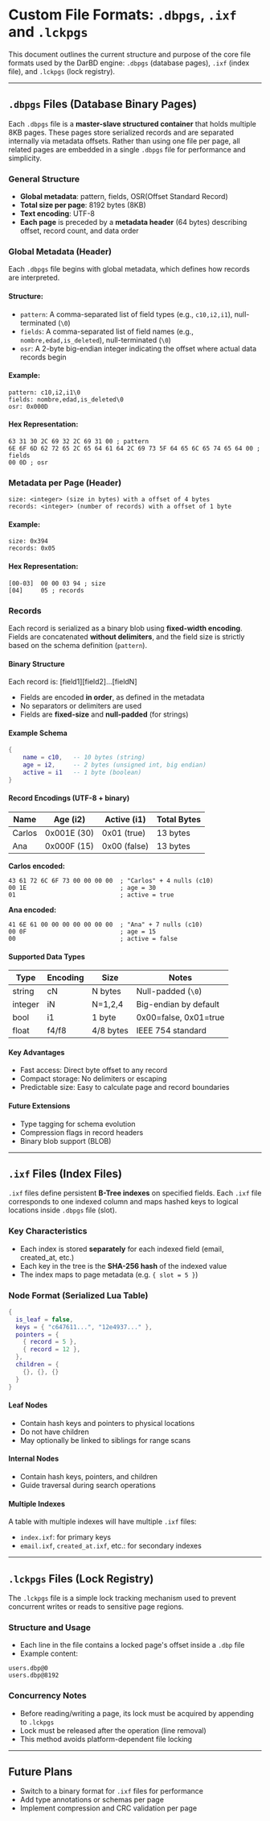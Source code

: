 # Custom File Formats: `.dbpgs`, `.ixf` and `.lckpgs`

This document outlines the current structure and purpose of the core file formats used by the DarBD engine: `.dbpgs` (database pages), `.ixf` (index file), and `.lckpgs` (lock registry).

---

## `.dbpgs` Files (Database Binary Pages)

Each `.dbpgs` file is a **master-slave structured container** that holds multiple 8KB pages. These pages store serialized records and are separated internally via metadata offsets. Rather than using one file per page, all related pages are embedded in a single `.dbpgs` file for performance and simplicity.

### General Structure

- **Global metadata**: pattern, fields, OSR(Offset Standard Record)
- **Total size per page**: 8192 bytes (8KB)
- **Text encoding**: UTF-8
- **Each page** is preceded by a **metadata header** (64 bytes) describing offset, record count, and data order

### Global Metadata (Header)

Each `.dbpgs` file begins with global metadata, which defines how records are interpreted.

#### Structure:

- `pattern`: A comma-separated list of field types (e.g., `c10,i2,i1`), null-terminated (`\0`)
- `fields`: A comma-separated list of field names (e.g., `nombre,edad,is_deleted`), null-terminated (`\0`)
- `osr`: A 2-byte big-endian integer indicating the offset where actual data records begin

#### Example:

```
pattern: c10,i2,i1\0
fields: nombre,edad,is_deleted\0
osr: 0x000D
```

#### Hex Representation:

```
63 31 30 2C 69 32 2C 69 31 00 ; pattern
6E 6F 6D 62 72 65 2C 65 64 61 64 2C 69 73 5F 64 65 6C 65 74 65 64 00 ; fields
00 0D ; osr
```

### Metadata per Page (Header)

```
size: <integer> (size in bytes) with a offset of 4 bytes
records: <integer> (number of records) with a offset of 1 byte
```

#### Example:

```
size: 0x394
records: 0x05
```

#### Hex Representation:

```
[00-03]  00 00 03 94 ; size
[04]     05 ; records
```

### Records

Each record is serialized as a binary blob using **fixed-width encoding**. Fields are concatenated **without delimiters**, and the field size is strictly based on the schema definition (`pattern`).

#### Binary Structure

Each record is: [field1][field2]...[fieldN]

- Fields are encoded **in order**, as defined in the metadata
- No separators or delimiters are used
- Fields are **fixed-size** and **null-padded** (for strings)

#### Example Schema

```lua
{
    name = c10,   -- 10 bytes (string)
    age = i2,     -- 2 bytes (unsigned int, big endian)
    active = i1   -- 1 byte (boolean)
}
```

#### Record Encodings (UTF-8 + binary)

| Name   | Age (i2)    | Active (i1)  | Total Bytes |
| ------ | ----------- | ------------ | ----------- |
| Carlos | 0x001E (30) | 0x01 (true)  | 13 bytes    |
| Ana    | 0x000F (15) | 0x00 (false) | 13 bytes    |

**Carlos encoded:**

```
43 61 72 6C 6F 73 00 00 00 00  ; "Carlos" + 4 nulls (c10)
00 1E                          ; age = 30
01                             ; active = true
```

**Ana encoded:**

```
41 6E 61 00 00 00 00 00 00 00  ; "Ana" + 7 nulls (c10)
00 0F                          ; age = 15
00                             ; active = false
```

#### Supported Data Types

| Type    | Encoding | Size      | Notes                 |
| ------- | -------- | --------- | --------------------- |
| string  | cN       | N bytes   | Null-padded (`\0`)    |
| integer | iN       | N=1,2,4   | Big-endian by default |
| bool    | i1       | 1 byte    | 0x00=false, 0x01=true |
| float   | f4/f8    | 4/8 bytes | IEEE 754 standard     |

#### Key Advantages

- Fast access: Direct byte offset to any record
- Compact storage: No delimiters or escaping
- Predictable size: Easy to calculate page and record boundaries

#### Future Extensions

- Type tagging for schema evolution
- Compression flags in record headers
- Binary blob support (BLOB)

---

## `.ixf` Files (Index Files)

`.ixf` files define persistent **B-Tree indexes** on specified fields. Each `.ixf` file corresponds to one indexed column and maps hashed keys to logical locations inside `.dbpgs` file (slot).

### Key Characteristics

- Each index is stored **separately** for each indexed field (email, created_at, etc.)
- Each key in the tree is the **SHA-256 hash** of the indexed value
- The index maps to page metadata (e.g. `{ slot = 5 }`)

### Node Format (Serialized Lua Table)

```lua
{
  is_leaf = false,
  keys = { "c647611...", "12e4937..." },
  pointers = {
    { record = 5 },
    { record = 12 },
  },
  children = {
    {}, {}, {}
  }
}
```

#### Leaf Nodes

- Contain hash keys and pointers to physical locations
- Do not have children
- May optionally be linked to siblings for range scans

#### Internal Nodes

- Contain hash keys, pointers, and children
- Guide traversal during search operations

#### Multiple Indexes

A table with multiple indexes will have multiple `.ixf` files:

- `index.ixf`: for primary keys
- `email.ixf`, `created_at.ixf`, etc.: for secondary indexes

---

## `.lckpgs` Files (Lock Registry)

The `.lckpgs` file is a simple lock tracking mechanism used to prevent concurrent writes or reads to sensitive page regions.

### Structure and Usage

- Each line in the file contains a locked page's offset inside a `.dbp` file
- Example content:

```
users.dbp@0
users.dbp@8192
```

### Concurrency Notes

- Before reading/writing a page, its lock must be acquired by appending to `.lckpgs`
- Lock must be released after the operation (line removal)
- This method avoids platform-dependent file locking

---

## Future Plans

- Switch to a binary format for `.ixf` files for performance
- Add type annotations or schemas per page
- Implement compression and CRC validation per page
